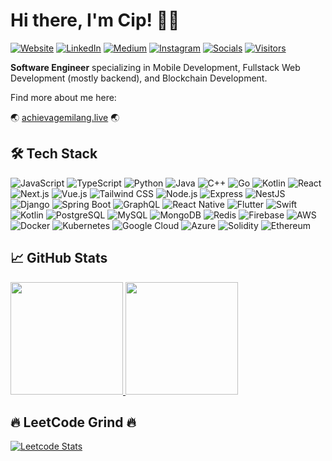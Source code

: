# Hi there, I'm Cip! 👋🏻

[![Website](https://img.shields.io/badge/Portfolio-%23000000.svg?style=for-the-badge&logo=react&logoColor=white)](https://achievagemilang.live)
[![LinkedIn](https://img.shields.io/badge/LinkedIn-%230077B5.svg?style=for-the-badge&logo=linkedin&logoColor=white)](https://linkedin.com/in/achieva-futura-gemilang)
[![Medium](https://img.shields.io/badge/Medium-%231DA1F2.svg?style=for-the-badge&logo=Medium&logoColor=white)](https://medium.com/@achievafuturagemilang)
[![Instagram](https://img.shields.io/badge/Instagram-%1D7DF142.svg?style=for-the-badge&logo=Instagram&logoColor=white)](https://instagram.com/achieva17_)
[![Socials](https://img.shields.io/badge/Socials-%111DF000.svg?style=for-the-badge&logo=Socials&logoColor=white)](https://linktr.ee/achieva.futura)
[![Visitors](https://komarev.com/ghpvc/?username=achievagemilang&label=Profile%20Views&color=0e75b6&style=flat)](https://github.com/achievagemilang)

**Software Engineer** specializing in Mobile Development, Fullstack Web Development (mostly backend), and Blockchain Development.

Find more about me here: 

🌏 [achievagemilang.live](www.achievagemilang.live) 🌏

## 🛠️ Tech Stack
![JavaScript](https://img.shields.io/badge/-JavaScript-F7DF1E?style=flat-square&logo=javascript&logoColor=black)
![TypeScript](https://img.shields.io/badge/-TypeScript-3178C6?style=flat-square&logo=typescript&logoColor=white)
![Python](https://img.shields.io/badge/-Python-3776AB?style=flat-square&logo=python&logoColor=white)
![Java](https://img.shields.io/badge/-Java-007396?style=flat-square&logo=openjdk&logoColor=white)
![C++](https://img.shields.io/badge/-C++-00599C?style=flat-square&logo=c%2B%2B&logoColor=white)
![Go](https://img.shields.io/badge/-Go-00ADD8?style=flat-square&logo=go&logoColor=white)
![Kotlin](https://img.shields.io/badge/-Kotlin-7F52FF?style=flat-square&logo=kotlin&logoColor=white)
![React](https://img.shields.io/badge/-React-61DAFB?style=flat-square&logo=react&logoColor=black)
![Next.js](https://img.shields.io/badge/-Next.js-000000?style=flat-square&logo=next.js&logoColor=white)
![Vue.js](https://img.shields.io/badge/-Vue.js-4FC08D?style=flat-square&logo=vuedotjs&logoColor=white)
![Tailwind CSS](https://img.shields.io/badge/-Tailwind_CSS-06B6D4?style=flat-square&logo=tailwind-css&logoColor=white)
![Node.js](https://img.shields.io/badge/-Node.js-339933?style=flat-square&logo=node.js&logoColor=white)
![Express](https://img.shields.io/badge/-Express-000000?style=flat-square&logo=express&logoColor=white)
![NestJS](https://img.shields.io/badge/-NestJS-E0234E?style=flat-square&logo=nestjs&logoColor=white)
![Django](https://img.shields.io/badge/-Django-092E20?style=flat-square&logo=django&logoColor=white)
![Spring Boot](https://img.shields.io/badge/-Spring_Boot-6DB33F?style=flat-square&logo=springboot&logoColor=white)
![GraphQL](https://img.shields.io/badge/-GraphQL-E10098?style=flat-square&logo=graphql&logoColor=white)
![React Native](https://img.shields.io/badge/-React_Native-61DAFB?style=flat-square&logo=react&logoColor=black)
![Flutter](https://img.shields.io/badge/-Flutter-02569B?style=flat-square&logo=flutter&logoColor=white)
![Swift](https://img.shields.io/badge/-Swift-F05138?style=flat-square&logo=swift&logoColor=white)
![Kotlin](https://img.shields.io/badge/-Kotlin-7F52FF?style=flat-square&logo=kotlin&logoColor=white)
![PostgreSQL](https://img.shields.io/badge/-PostgreSQL-4169E1?style=flat-square&logo=postgresql&logoColor=white)
![MySQL](https://img.shields.io/badge/-MySQL-4479A1?style=flat-square&logo=mysql&logoColor=white)
![MongoDB](https://img.shields.io/badge/-MongoDB-47A248?style=flat-square&logo=mongodb&logoColor=white)
![Redis](https://img.shields.io/badge/-Redis-DC382D?style=flat-square&logo=redis&logoColor=white)
![Firebase](https://img.shields.io/badge/-Firebase-FFCA28?style=flat-square&logo=firebase&logoColor=black)
![AWS](https://img.shields.io/badge/-AWS-232F3E?style=flat-square&logo=amazonaws&logoColor=white)
![Docker](https://img.shields.io/badge/-Docker-2496ED?style=flat-square&logo=docker&logoColor=white)
![Kubernetes](https://img.shields.io/badge/-Kubernetes-326CE5?style=flat-square&logo=kubernetes&logoColor=white)
![Google Cloud](https://img.shields.io/badge/-Google_Cloud-4285F4?style=flat-square&logo=googlecloud&logoColor=white)
![Azure](https://img.shields.io/badge/-Azure-0089D6?style=flat-square&logo=microsoftazure&logoColor=white)
![Solidity](https://img.shields.io/badge/-Solidity-363636?style=flat-square&logo=solidity&logoColor=white)
![Ethereum](https://img.shields.io/badge/-Ethereum-3C3C3D?style=flat-square&logo=ethereum&logoColor=white)

## 📈 GitHub Stats

<a href="https://github.com/achievagemilang">
  <img height="180em" src="https://github-readme-stats.vercel.app/api?username=achievagemilang&show_icons=true&theme=dark&include_all_commits=true&count_private=true"/>
  <img height="180em" src="https://github-readme-stats.vercel.app/api/top-langs/?username=achievagemilang&layout=compact&theme=dark&langs_count=8"/>
</a>

## 🔥 LeetCode Grind 🔥
[![Leetcode Stats](https://leetcard.jacoblin.cool/achievagemilang)](https://leetcode.com/achievagemilang)
